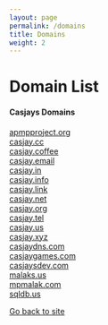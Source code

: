 ```yaml
---
layout: page
permalink: /domains
title: Domains
weight: 2
---
```

  
Domain List  
===========  
  
#### Casjays Domains
  
[apmpproject.org](https://apmpproject.org)  
[casjay.cc](https://casjay.cc)  
[casjay.coffee](https://casjay.coffee)  
[casjay.email](https://casjay.email)  
[casjay.in](https://casjay.in)  
[casjay.info](https://casjay.info)  
[casjay.link](https://casjay.link)  
[casjay.net](https://casjay.net)  
[casjay.org](https://casjay.org)  
[casjay.tel](https://casjay.tel)  
[casjay.us](https://casjay.us)  
[casjay.xyz](https://casjay.xyz)  
[casjaydns.com](https://casjaydns.com)  
[casjaygames.com](https://casjaygames.com)  
[casjaysdev.com](https://casjaysdev.com)  
[malaks.us](https://malaks.us)  
[mpmalak.com](https://mpmalak.com)  
[sqldb.us](https://sqldb.us)  
  
[Go back to site](/)  
  
